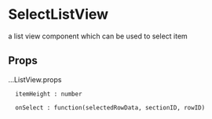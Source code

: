 # SelectListView
a list view component which can be used to select item 

## Props

...ListView.props

```
  itemHeight : number

  onSelect : function(selectedRowData, sectionID, rowID)
```
